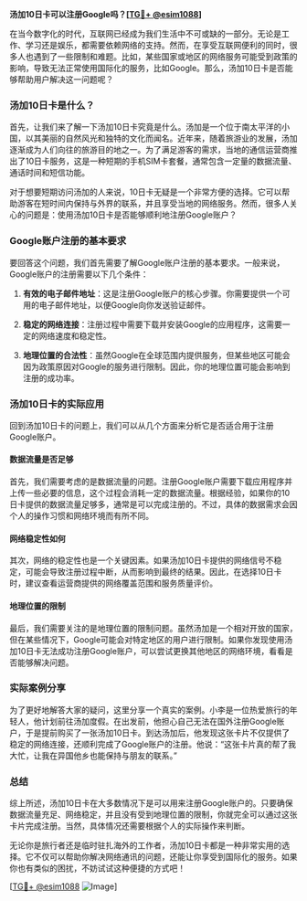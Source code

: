 **汤加10日卡可以注册Google吗？[[TG💪+ @esim1088](https://t.me/s/esim1088)]**

在当今数字化的时代，互联网已经成为我们生活中不可或缺的一部分。无论是工作、学习还是娱乐，都需要依赖网络的支持。然而，在享受互联网便利的同时，很多人也遇到了一些限制和难题。比如，某些国家或地区的网络服务可能受到政策的影响，导致无法正常使用国际化的服务，比如Google。那么，汤加10日卡是否能够帮助用户解决这一问题呢？

### 汤加10日卡是什么？

首先，让我们来了解一下汤加10日卡究竟是什么。汤加是一个位于南太平洋的小国，以其美丽的自然风光和独特的文化而闻名。近年来，随着旅游业的发展，汤加逐渐成为人们向往的旅游目的地之一。为了满足游客的需求，当地的通信运营商推出了10日卡服务，这是一种短期的手机SIM卡套餐，通常包含一定量的数据流量、通话时间和短信功能。

对于想要短期访问汤加的人来说，10日卡无疑是一个非常方便的选择。它可以帮助游客在短时间内保持与外界的联系，并且享受当地的网络服务。然而，很多人关心的问题是：使用汤加10日卡是否能够顺利地注册Google账户？

### Google账户注册的基本要求

要回答这个问题，我们首先需要了解Google账户注册的基本要求。一般来说，Google账户的注册需要以下几个条件：

1. **有效的电子邮件地址**：这是注册Google账户的核心步骤。你需要提供一个可用的电子邮件地址，以便Google向你发送验证邮件。
   
2. **稳定的网络连接**：注册过程中需要下载并安装Google的应用程序，这需要一定的网络速度和稳定性。

3. **地理位置的合法性**：虽然Google在全球范围内提供服务，但某些地区可能会因为政策原因对Google的服务进行限制。因此，你的地理位置可能会影响到注册的成功率。

### 汤加10日卡的实际应用

回到汤加10日卡的问题上，我们可以从几个方面来分析它是否适合用于注册Google账户。

#### 数据流量是否足够

首先，我们需要考虑的是数据流量的问题。注册Google账户需要下载应用程序并上传一些必要的信息，这个过程会消耗一定的数据流量。根据经验，如果你的10日卡提供的数据流量足够多，通常是可以完成注册的。不过，具体的数据需求会因个人的操作习惯和网络环境而有所不同。

#### 网络稳定性如何

其次，网络的稳定性也是一个关键因素。如果汤加10日卡提供的网络信号不稳定，可能会导致注册过程中断，从而影响到最终的结果。因此，在选择10日卡时，建议查看运营商提供的网络覆盖范围和服务质量评价。

#### 地理位置的限制

最后，我们需要关注的是地理位置的限制问题。虽然汤加是一个相对开放的国家，但在某些情况下，Google可能会对特定地区的用户进行限制。如果你发现使用汤加10日卡无法成功注册Google账户，可以尝试更换其他地区的网络环境，看看是否能够解决问题。

### 实际案例分享

为了更好地解答大家的疑问，这里分享一个真实的案例。小李是一位热爱旅行的年轻人，他计划前往汤加度假。在出发前，他担心自己无法在国外注册Google账户，于是提前购买了一张汤加10日卡。到达汤加后，他发现这张卡片不仅提供了稳定的网络连接，还顺利完成了Google账户的注册。他说：“这张卡片真的帮了我大忙，让我在异国他乡也能保持与朋友的联系。”

### 总结

综上所述，汤加10日卡在大多数情况下是可以用来注册Google账户的。只要确保数据流量充足、网络稳定，并且没有受到地理位置的限制，你就完全可以通过这张卡片完成注册。当然，具体情况还需要根据个人的实际操作来判断。

无论你是旅行者还是临时驻扎海外的工作者，汤加10日卡都是一种非常实用的选择。它不仅可以帮助你解决网络通讯的问题，还能让你享受到国际化的服务。如果你也有类似的困扰，不妨试试这种便捷的方式吧！

[[TG💪+ @esim1088](https://t.me/s/esim1088) ![Image](https://i.postimg.cc/4NQfJmqS/Snipaste-2025-05-13-00-14-12.png)]